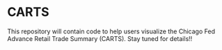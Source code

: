 # CARTS
This repository will contain code to help users visualize the Chicago Fed Advance Retail Trade Summary (CARTS). Stay tuned for details!! 

